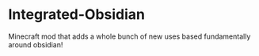 Integrated-Obsidian
===================

Minecraft mod that adds a whole bunch of new uses based fundamentally around obsidian!